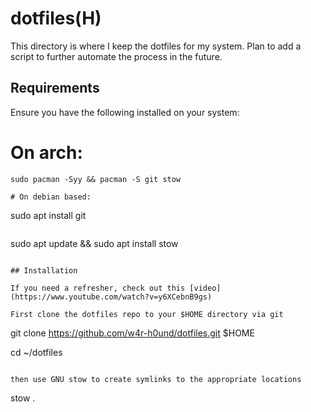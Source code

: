 # dotfiles(H)

This directory is where I keep the dotfiles for my system. Plan to add a script to further automate the process in the future. 

## Requirements

Ensure you have the following installed on your system:

# On arch:
```
sudo pacman -Syy && pacman -S git stow
```

```
# On debian based:
```
sudo apt install git
```

```
sudo apt update && sudo apt install stow
```

## Installation

If you need a refresher, check out this [video](https://www.youtube.com/watch?v=y6XCebnB9gs)

First clone the dotfiles repo to your $HOME directory via git

```
git clone https://github.com/w4r-h0und/dotfiles.git $HOME

cd ~/dotfiles
```

then use GNU stow to create symlinks to the appropriate locations

```
stow .
```



